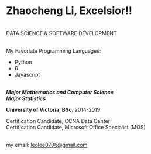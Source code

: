 # Zhaocheng Li, Excelsior!!
<br/> DATA SCIENCE & SOFTWARE DEVELOPMENT

<br/> My Favoriate Programming Languages:
  - Python
  - R
  - Javascript
  
<br/>***Major Mathematics and Computer Science***
<br/>***Major Statistics***

**University of Victoria, BSc**, 2014-2019

Certification Candidate, CCNA Data Center<br/>
Certification Candidate, Microsoft Office Specialist (MOS)

<br/>my email: leolee0706@gmail.com
